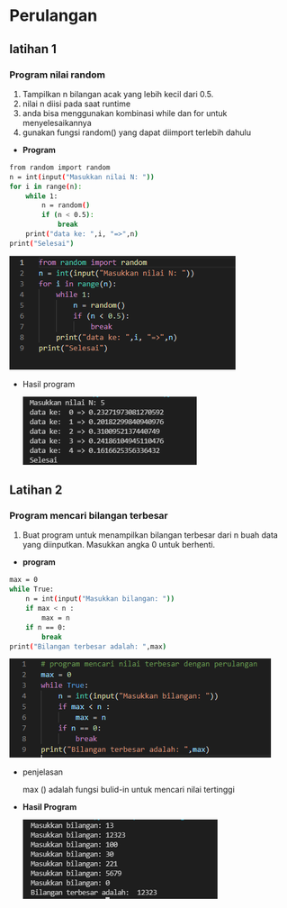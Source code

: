 # Perulangan
## latihan 1
### Program nilai random
1. Tampilkan n bilangan acak yang lebih kecil dari 0.5.
2. nilai n diisi pada saat runtime
3. anda bisa menggunakan kombinasi while dan for untuk menyelesaikannya
4. gunakan fungsi random() yang dapat diimport terlebih dahulu
- <b>Program</b><p>
```bash
from random import random
n = int(input("Masukkan nilai N: "))
for i in range(n):
    while 1:
        n = random()
        if (n < 0.5):
            break
    print("data ke: ",i, "=>",n)
print("Selesai")
```
![Gambar 01](Image/NilaiRandom.PNG)<P>
- Hasil program<p>
![Gambar 02](Image/HasilNilaiRandom.PNG)<P>
<p>

## Latihan 2
### Program mencari bilangan terbesar
1. Buat program untuk menampilkan bilangan terbesar dari n buah data yang diinputkan. Masukkan angka 0 untuk berhenti.<P>
- <b>program</b><p>
```bash
max = 0
while True:
    n = int(input("Masukkan bilangan: "))
    if max < n :
        max = n
    if n == 0:
        break
print("Bilangan terbesar adalah: ",max)
```
![Gambar 03](Image/NilaiTerbesar.PNG)<p>
- penjelasan<p>
max () adalah fungsi bulid-in untuk mencari nilai tertinggi<p>
- <b>Hasil Program</b><p>
![Gambar 04](Image/HasilNilaiTerbesar.PNG)
